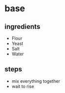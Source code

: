 # base 

## ingredients 

- Flour 
- Yeast
- Salt 
- Water

## steps 
- mix everything together 
- wait to rise 